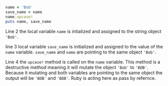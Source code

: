 ```ruby
name = 'Bob'
save_name = name
name.upcase!
puts name, save_name
```

Line 2 the local variable `name` is intialized and assigned to the string object `'Bob'`. 

line 3 local variable `save_name` is initialized and assigned to the value of the `name` variable. `save_name` and `name` are pointing to the same object `'Bob'`.

Line 4 the `upcase!` method is called on the `name` variable. This method is a destructive method meaning it will mutate the object `'Bob'` to `'BOB'`. Because it mutating and both variables are pointing to the same object the output will be `'BOB'` and `'BOB'`. Ruby is acting here as pass by refernce. 